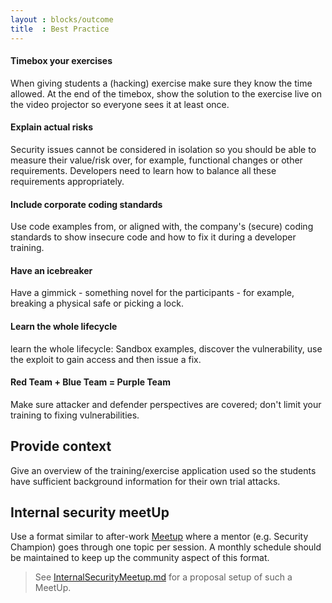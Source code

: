 ```yaml
---
layout : blocks/outcome
title  : Best Practice
---
```


#### Timebox your exercises

When giving students a (hacking) exercise make sure they know the time
allowed. At the end of the timebox, show the solution to the exercise
live on the video projector so everyone sees it at least once.

#### Explain actual risks

Security issues cannot be considered in isolation so you should be able
to measure their value/risk over, for example, functional changes or other
requirements. Developers need to learn how to balance all these
requirements appropriately.

#### Include corporate coding standards

Use code examples from, or aligned with, the company's (secure) coding
standards to show insecure code and how to fix it during a developer
training.

####  Have an icebreaker

Have a gimmick - something novel for the participants - for example, breaking a
physical safe or picking a lock.

#### Learn the whole lifecycle

learn the whole lifecycle: Sandbox examples, discover the vulnerability, use the exploit to gain
access and then issue a fix.

#### Red Team + Blue Team = Purple Team

Make sure attacker and defender perspectives are covered; don't limit your training to 
fixing vulnerabilities.

## Provide context

Give an overview of the training/exercise application used so the
students have sufficient background information for their own trial attacks.

## Internal security meetUp

Use a format similar to after-work [Meetup](https://meetup.com) where a
mentor (e.g. Security Champion) goes through one topic per session. A
monthly schedule should be maintained to keep up the community aspect of
this format.

> See
> [InternalSecurityMeetup.md](https://github.com/OWASP/owasp-summit-2017/tree/master/Outcomes/Education/Teaching-Attacker-Perspective-to-Developers/InternalSecurityMeetup.md)
> for a proposal setup of such a MeetUp.


